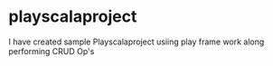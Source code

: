 # playscalaproject
I have created sample Playscalaproject usiing play frame work along performing CRUD Op's
